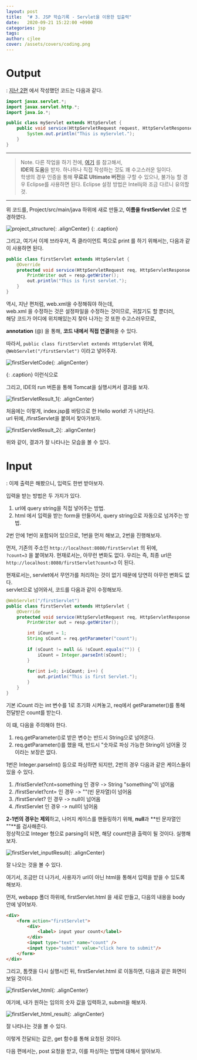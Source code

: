 ```yaml
---
layout: post
title:  "# 3. JSP 학습기록 - Servlet을 이용한 입출력"
date:   2020-09-21 15:22:00 +0900
categories: jsp
tags: 
author: cjlee
cover: /assets/covers/coding.png
---
```


# Output

: [지난 2편](https://cjlee38.github.io/jsp/jsp_learning_02) 에서 작성했던 코드는 다음과 같다.

```java
import javax.servlet.*;
import javax.servlet.http.*;
import java.io.*;

public class myServlet extends HttpServlet {
    public void service(HttpServletRequest request, HttpServletResponse response) throws IOException, ServletException {
        System.out.println("This is myServlet.");
    }
}
```

___

> Note. 다른 작업을 하기 전에, [여기](https://cjlee38.github.io/jsp/jsp_project_with_intellij) 를 참고해서,  
> **IDE의 도움**을 받자. 하나하나 직접 작성하는 것도 꽤 수고스러운 일이다.  
> 학생의 경우 인증을 통해 **무료로 Ultimate 버전**을 구할 수 있으나,
> 불가능 할 경우 Eclipse를 사용하면 된다. Eclipse 설정 방법은 Intellij와 조금 다르니 유의할 것.

___

위 코드를, Project/src/main/java 하위에 새로 만들고, **이름을 firstServlet** 으로 변경하였다.

![project_structure](/assets/images/2020-09-21-10-36-39_2020-09-19-jsp_learning_03.md.png){: .alignCenter}
{: .caption}


그리고, 여기서 이제 브라우저, 즉 클라이언트 쪽으로 print 를 하기 위해서는, 다음과 같이 사용하면 된다.

```java
public class firstServlet extends HttpServlet {
    @Override
    protected void service(HttpServletRequest req, HttpServletResponse resp) throws ServletException, IOException {
        PrintWriter out = resp.getWriter();
        out.println("This is first servlet.");
    }
}
```

역시, 지난 편처럼, web.xml을 수정해줘야 하는데,  
web.xml 을 수정하는 것은 설정파일을 수정하는 것이므로, 귀찮기도 할 뿐더러,  
해당 코드가 어디에 위치해있는지 찾아 나가는 것 또한 수고스러우므로,  

**annotation** (@) 을 통해, **코드 내에서 직접 연결**해줄 수 있다.  

따라서, `public class firstServlet extends HttpServlet` 위에,   
`@WebServlet("/firstServlet")` 이라고 넣어주자.

![firstServletCode](/assets/images/2020-09-21-10-41-24_2020-09-19-jsp_learning_03.md.png){: .alignCenter}

{: .caption}
이런식으로

그리고, IDE의 run 버튼을 통해 Tomcat을 실행시켜서 결과를 보자.

![firstServletResult_1](/assets/images/2020-09-21-10-42-12_2020-09-19-jsp_learning_03.md.png){: .alignCenter}

처음에는 이렇게, index.jsp를 바탕으로 한 Hello world! 가 나타난다.   
url 뒤에, /firstServlet을 붙여서 찾아가보자.

![firstServletResult_2](/assets/images/2020-09-21-10-43-31_2020-09-19-jsp_learning_03.md.png){: .alignCenter}

위와 같이, 결과가 잘 나타나는 모습을 볼 수 있다.  

# Input

: 이제 출력은 해봤으니, 입력도 한번 받아보자.

입력을 받는 방법은 두 가지가 있다.  
1. url에 query string을 직접 넣어주는 방법.
2. html 에서 입력을 받는 form을 만들어서, query string으로 자동으로 넘겨주는 방법.

2번 안에 1번이 포함되어 있으므로, 1번을 먼저 해보고, 2번을 진행해보자.

먼저, 기존의 주소인 `http://localhost:8080/firstServlet` 의 뒤에,  
`?count=3` 을 붙여보자.  현재로서는, 아무런 변화도 없다. 우리는
즉, 최종 url은 `http://localhost:8080/firstServlet?count=3` 이 된다.

현재로서는, servlet에서 무언가를 처리하는 것이 없기 때문에 당연히 아무런 변화도 없다.  
servlet으로 넘어와서, 코드를 다음과 같이 수정해보자.

```java
@WebServlet("/firstServlet")
public class firstServlet extends HttpServlet {
    @Override
    protected void service(HttpServletRequest req, HttpServletResponse resp) throws ServletException, IOException {
        PrintWriter out = resp.getWriter();

        int iCount = 1;
        String sCount = req.getParameter("count"); 
        
        if (sCount != null && !sCount.equals("")) {
            iCount = Integer.parseInt(sCount);
        }
        
        for(int i=0; i<iCount; i++) {
            out.println("This is first Servlet.");
        }
    }
}
```

기본 iCount 라는 int 변수를 1로 초기화 시켜놓고, req에서 getParameter()를 통해 전달받은 count를 받는다.

이 떄, 다음을 주의해야 한다.
1. req.getParameter()로 받은 변수는 반드시 String으로 넘어온다.
2. req.getParameter()를 했을 때, 반드시 "숫자로 파싱 가능한 String이 넘어올 것이라는 보장은 없다.

1번은 Integer.parseInt() 등으로 파싱하면 되지만, 2번의 경우 다음과 같은 케이스들이 있을 수 있다.

1) /fristServlet?cnt=something 인 경우 -> String "something"이 넘어옴  
2) /firstServlet?cnt= 인 경우 -> ""(빈 문자열)이 넘어옴  
3) /firstServlet? 인 경우 -> null이 넘어옴  
4) /firstServlet 인 경우 -> null이 넘어옴  

**2-1번의 경우는 제외**하고, 나머지 케이스를 핸들링하기 위해, **null**과 **빈 문자열인 ""**를 검사해준다.  
정상적으로 Integer 형으로 parsing이 되면, 해당 count만큼 출력이 될 것이다. 실행해보자.

![firstServlet_inputResult](/assets/images/2020-09-21-15-19-38_2020-09-19-jsp_learning_03.md.png){: .alignCenter}

잘 나오는 것을 볼 수 있다.

여기서, 조금만 더 나가서, 사용자가 url이 아닌 html을 통해서 입력을 받을 수 있도록 해보자.

먼저, webapp 폴더 하위에, firstServlet.html 을 새로 만들고, 다음의 내용을 body 안에 넣어보자.

```html
<div>
    <form action="firstServlet">
        <div>
            <label> input your count</label>
        </div>
        <input type="text" name="count" />
        <input type="submit" value="click here to submit"/>
    </form>
</div>
```

그리고, 톰캣을 다시 실행시킨 뒤, firstServlet.html 로 이동하면, 다음과 같은 화면이 보일 것이다.

![firstServlet_html](/assets/images/2020-09-21-15-46-46_2020-09-19-jsp_learning_03.md.png){: .alignCenter}

여기에, 내가 원하는 임의의 숫자 값을 입력하고, submit을 해보자.

![firstServlet_html_result](/assets/images/2020-09-21-15-48-12_2020-09-19-jsp_learning_03.md.png){: .alignCenter}

잘 나타나는 것을 볼 수 있다.

이렇게 전달되는 값은, get 함수를 통해 요청된 것이다.

다음 편에서는, post 요청을 받고, 이를 파싱하는 방법에 대해서 알아보자.

